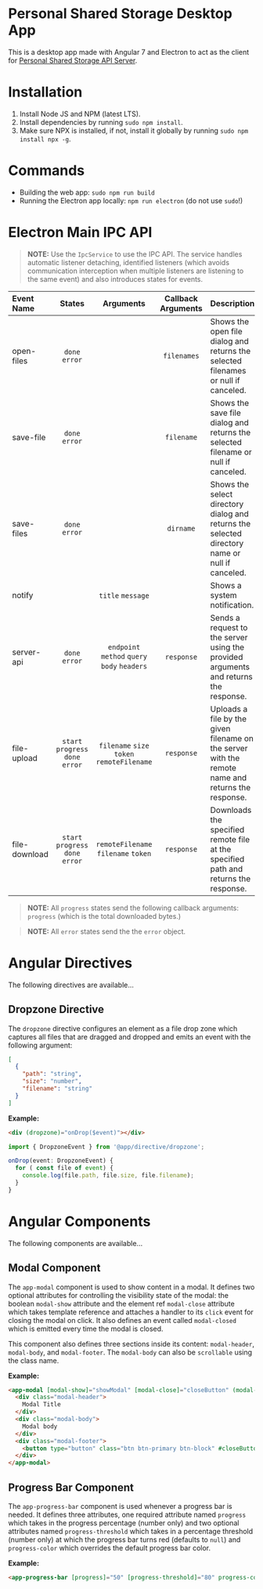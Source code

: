 # Personal Shared Storage Desktop App

This is a desktop app made with Angular 7 and Electron to act as the client for [Personal Shared Storage API Server](https://github.com/ramtinsoltani/pss-api-server).

# Installation

  1. Install Node JS and NPM (latest LTS).
  2. Install dependencies by running `sudo npm install`.
  3. Make sure NPX is installed, if not, install it globally by running `sudo npm install npx -g`.

# Commands

  - Building the web app: `sudo npm run build`
  - Running the Electron app locally: `npm run electron` (do not use `sudo`!)

# Electron Main IPC API

> **NOTE:** Use the `IpcService` to use the IPC API. The service handles automatic listener detaching, identified listeners (which avoids communication interception when multiple listeners are listening to the same event) and also introduces states for events.

| Event Name | States | Arguments | Callback Arguments | Description |
|:-----------|:------:|:---------:|:--------:|:------------|
| open-files | `done` `error` | | `filenames` | Shows the open file dialog and returns the selected filenames or null if canceled. |
| save-file | `done` `error` | | `filename` | Shows the save file dialog and returns the selected filename or null if canceled. |
| save-files | `done` `error` | | `dirname` | Shows the select directory dialog and returns the selected directory name or null if canceled. |
| notify | | `title` `message` | | Shows a system notification. |
| server-api | `done` `error` | `endpoint` `method` `query` `body` `headers` | `response` | Sends a request to the server using the provided arguments and returns the response. |
| file-upload | `start` `progress` `done` `error` | `filename` `size` `token` `remoteFilename` | `response` | Uploads a file by the given filename on the server with the remote name and returns the response. |
| file-download | `start` `progress` `done` `error` | `remoteFilename` `filename` `token` | `response` | Downloads the specified remote file at the specified path and returns the response. |

> **NOTE:** All `progress` states send the following callback arguments: `progress` (which is the total downloaded bytes.)

> **NOTE:** All `error` states send the the `error` object.

# Angular Directives

The following directives are available...

## Dropzone Directive

The `dropzone` directive configures an element as a file drop zone which captures all files that are dragged and dropped and emits an event with the following argument:

```json
[
  {
    "path": "string",
    "size": "number",
    "filename": "string"
  }
]
```

**Example:**

```html
<div (dropzone)="onDrop($event)"></div>
```

```ts
import { DropzoneEvent } from '@app/directive/dropzone';

onDrop(event: DropzoneEvent) {
  for ( const file of event) {
    console.log(file.path, file.size, file.filename);
  }
}
```

# Angular Components

The following components are available...

## Modal Component

The `app-modal` component is used to show content in a modal. It defines two optional attributes for controlling the visibility state of the modal: the boolean `modal-show` attribute and the element ref `modal-close` attribute which takes template reference and attaches a handler to its `click` event for closing the modal on click. It also defines an event called `modal-closed` which is emitted every time the modal is closed.

This component also defines three sections inside its content: `modal-header`, `modal-body`, and `modal-footer`. The `modal-body` can also be `scrollable` using the class name.

**Example:**

```html
<app-modal [modal-show]="showModal" [modal-close]="closeButton" (modal-closed)="onModalClosed()">
  <div class="modal-header">
    Modal Title
  </div>
  <div class="modal-body">
    Modal body
  </div>
  <div class="modal-footer">
    <button type="button" class="btn btn-primary btn-block" #closeButton>Ok</button>
  </div>
</app-modal>
```

## Progress Bar Component

The `app-progress-bar` component is used whenever a progress bar is needed. It defines three attributes, one required attribute named `progress` which takes in the progress percentage (number only) and two optional attributes named `progress-threshold` which takes in a percentage threshold (number only) at which the progress bar turns red (defaults to `null`) and `progress-color` which overrides the default progress bar color.

**Example:**

```html
<app-progress-bar [progress]="50" [progress-threshold]="80" progress-color="green"></app-progress-bar>
```
